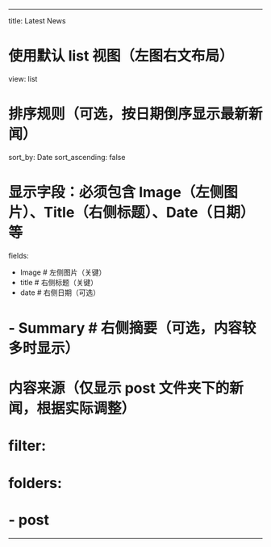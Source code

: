 ---
title: Latest News

# 使用默认 list 视图（左图右文布局）
view: list  

# 排序规则（可选，按日期倒序显示最新新闻）
sort_by: Date
sort_ascending: false  


# 显示字段：必须包含 Image（左侧图片）、Title（右侧标题）、Date（日期）等
fields:  
  - Image    # 左侧图片（关键）
  - title    # 右侧标题（关键）
  - date     # 右侧日期（可选）
#   - Summary  # 右侧摘要（可选，内容较多时显示）

# 内容来源（仅显示 post 文件夹下的新闻，根据实际调整）
# filter:  
#   folders:  
#     - post  
----